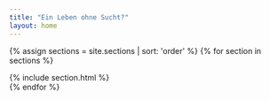 ```yaml
---
title: "Ein Leben ohne Sucht?"
layout: home
---  
```


{% assign sections = site.sections | sort: 'order' %}
{% for section in sections %}
  <div style="background:{{ section.background-color }};color:{{ section.foreground-color }};">
  {% include section.html %}
  </div>
{% endfor %}
